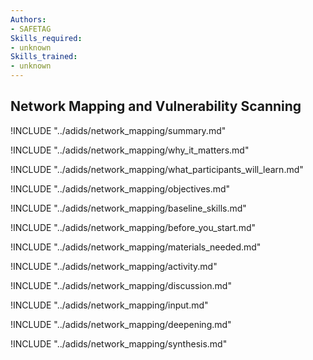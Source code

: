 ```yaml
---
Authors:
- SAFETAG
Skills_required:
- unknown
Skills_trained:
- unknown
---
```


##  Network Mapping and Vulnerability Scanning

<!-- ![](images/network_mapping.png "") -->

!INCLUDE "../adids/network_mapping/summary.md"

<!-- Why The Topic Matters -->

!INCLUDE "../adids/network_mapping/why_it_matters.md"

<!--  What Participants Will Learn -->

!INCLUDE "../adids/network_mapping/what_participants_will_learn.md"

<!-- Objectives {.sidebar} -->

!INCLUDE "../adids/network_mapping/objectives.md"

<!-- Baseline Skills -->

!INCLUDE "../adids/network_mapping/baseline_skills.md"

<!-- Before you Start -->

!INCLUDE "../adids/network_mapping/before_you_start.md"

<!-- Materials Needed -->

!INCLUDE "../adids/network_mapping/materials_needed.md"

<!--Activity {.activity} -->

!INCLUDE "../adids/network_mapping/activity.md"

<!--Discussion -->

!INCLUDE "../adids/network_mapping/discussion.md"

<!-- Input -->

!INCLUDE "../adids/network_mapping/input.md"

<!-- Deepening -->

!INCLUDE "../adids/network_mapping/deepening.md"

<!--Synthesis {.synthesis} -->

!INCLUDE "../adids/network_mapping/synthesis.md"